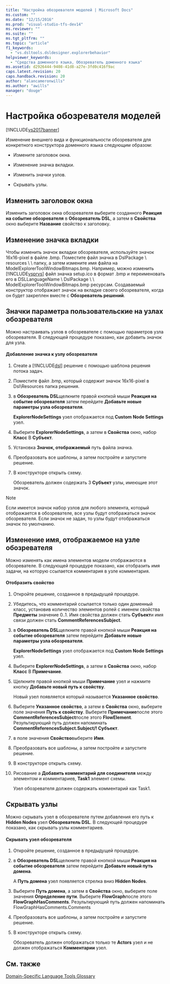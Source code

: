 ```yaml
---
title: "Настройка обозревателя моделей | Microsoft Docs"
ms.custom: ""
ms.date: "12/15/2016"
ms.prod: "visual-studio-tfs-dev14"
ms.reviewer: ""
ms.suite: ""
ms.tgt_pltfrm: ""
ms.topic: "article"
f1_keywords: 
  - "vs.dsltools.dsldesigner.explorerbehavior"
helpviewer_keywords: 
  - "Средства доменного языка, Обозреватель доменного языка"
ms.assetid: d2926444-9408-41d8-a27e-3fd0c416f9ac
caps.latest.revision: 20
caps.handback.revision: 20
author: "alancameronwills"
ms.author: "awills"
manager: "douge"
---
```

# Настройка обозревателя моделей
[!INCLUDE[vs2017banner](../code-quality/includes/vs2017banner.md)]

Изменение внешнего вида и функциональности обозревателя для конкретного конструктора доменного языка следующим образом:  
  
-   Измените заголовок окна.  
  
-   Изменение значка вкладки.  
  
-   Изменить значки узлов.  
  
-   Скрывать узлы.  
  
## Изменить заголовок окна  
 Изменить заголовок окна обозревателя выберите созданного **Реакция на событие обозревателя** в  **Обозреватель DSL**, а затем в  **Свойства** окно выберите  **Название** свойство к заголовку.  
  
## Изменение значка вкладки  
 Чтобы изменить значок вкладки обозревателя, используйте значок 16x16\-pixel в файле .bmp.  Поместите файл значка в DslPackage \\ resources \\ \\ папку, а затем измените имя файла на ModelExplorerToolWindowBitmaps.bmp.  Например, можно изменить [!INCLUDE[vsprvs](../code-quality/includes/vsprvs_md.md)] файл значка setup.ico в формат .bmp и переименовать его в DSLLanguageName \\ DslPackage \\ \\ ModelExplorerToolWindowBitmaps.bmp ресурсам.  Создаваемый конструктор отображает значок на вкладке своего обозревателя, когда он будет закреплен вместе с **Обозреватель решений**.  
  
## Значки параметра пользовательские на узлах обозревателя  
 Можно настраивать узлов в обозревателе с помощью параметров узла обозревателя.  В следующей процедуре показано, как добавить значок для узла.  
  
#### Добавление значка к узлу обозревателя  
  
1.  Create a [!INCLUDE[dsl](../modeling/includes/dsl_md.md)] решение с помощью шаблона решения потока задач.  
  
2.  Поместите файл .bmp, который содержит значок 16x16\-pixel в Dsl\\Resources папка решения.  
  
3.  в **Обозреватель DSL**щелкните правой кнопкой мыши  **Реакция на событие обозревателя** затем перейдите  **Добавьте новые параметры узла обозревателя**.  
  
     **ExplorerNodeSettings** узел отображается под  **Custom Node Settings** узел.  
  
4.  Выберите **ExplorerNodeSettings**, а затем в  **Свойства** окно, набор  **Класс** В  **Субъект**.  
  
5.  Установка **Значок, отображаемый** путь файла значка.  
  
6.  Преобразовать все шаблоны, а затем постройте и запустите решение.  
  
7.  В конструкторе открыть схему.  
  
     Обозреватель должен содержать 3 **Субъект** узлы, имеющие этот значок.  
  
> [!NOTE]
>  Если имеется значок набор узлов для любого элемента, который отображается в обозревателе, все узлы будут отображаться значок обозревателя.  Если значок не задан, то узлы будут отображаться значок по умолчанию.  
  
## Изменение имя, отображаемое на узле обозревателя  
 Можно изменять как имена элементов модели отображаются в обозревателе.  В следующей процедуре показано, как отобразить имя задачи, на которую ссылается комментария в узле комментария.  
  
#### Отобразить свойство  
  
1.  Откройте решение, созданное в предыдущей процедуре.  
  
2.  Убедитесь, что комментарий ссылается только один доменный класс, установив количество элементов ролей с именем свойства **Предметы** значение 0..1.  Имя свойства должен стать **Субъект**и имя связи должен стать  **CommentReferencesSubject**.  
  
3.  в **Обозреватель DSL**щелкните правой кнопкой мыши  **Реакция на событие обозревателя** затем перейдите  **Добавьте новые параметры узла обозревателя**.  
  
     **ExplorerNodeSettings** узел отображается под  **Custom Node Settings** узел.  
  
4.  Выберите **ExplorerNodeSettings**, а затем в  **Свойства** окно, набор  **Класс** В  **Примечание**.  
  
5.  Щелкните правой кнопкой мыши **Примечание** узел и нажмите кнопку  **Добавьте новый путь к свойству**.  
  
     Новый узел появляется который называется **Указанное свойство**.  
  
6.  Выберите **Указанное свойство**, а затем в  **Свойства** окно, выберите поле значения  **Путь к свойству**.  Выберите **Примечание**после этого  **CommentReferencesSubject**после этого  **FlowElement**.  Результирующий путь должен напоминать **CommentReferencesSubject.Subject\/\! Субъект**.  
  
7.  в поле значения  **Свойство**выберите  **Имя**.  
  
8.  Преобразовать все шаблоны, а затем постройте и запустите решение.  
  
9. В конструкторе открыть схему.  
  
10. Рисование a **Добавить комментарий для соединителя** между элементом и комментариев,  **Task1** элемент схемы.  
  
     Узел обозревателя должен содержать комментарий как Task1.  
  
## Скрывать узлы  
 Можно скрывать узел в обозревателе путем добавления его путь к **Hidden Nodes** узел   **Обозреватель DSL**.  В следующей процедуре показано, как скрывать узлы комментариев.  
  
#### Скрывать узел обозревателя  
  
1.  Откройте решение, созданное в предыдущей процедуре.  
  
2.  в **Обозреватель DSL**щелкните правой кнопкой мыши  **Реакция на событие обозревателя** затем перейдите  **Добавьте новый путь домена**.  
  
     A **Путь домена** узел появляется стрелка вниз  **Hidden Nodes**.  
  
3.  Выберите **Путь домена**, а затем в  **Свойства** окно, выберите поле значения  **Определение пути**.  Выберите **FlowGraph**после этого  **FlowGraphHasComments**.  Результирующий путь должен напоминать FlowGraphHasComments.Comments  
  
4.  Преобразовать все шаблоны, а затем постройте и запустите решение.  
  
5.  В конструкторе открыть схему.  
  
     Обозреватель должен отображаться только те **Actors** узел и не должен отображаться  **Комментарии** узел.  
  
## См. также  
 [Domain\-Specific Language Tools Glossary](http://msdn.microsoft.com/ru-ru/ca5e84cb-a315-465c-be24-76aa3df276aa)